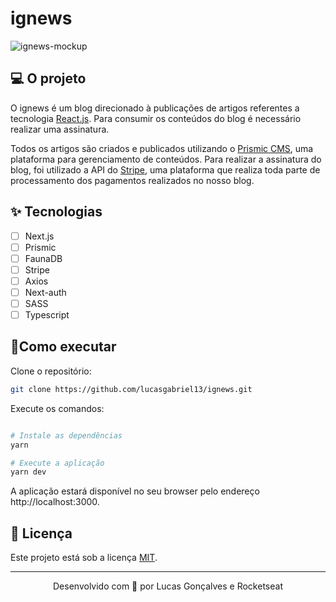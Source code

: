 # ignews
![ignews-mockup](https://user-images.githubusercontent.com/44211093/181818827-6b1321b3-aabb-49dd-a364-1aec966da7ae.png)

## 💻 O projeto
 O ignews é um blog direcionado à publicações de artigos referentes a tecnologia [React.js](https://reactjs.org/). Para consumir os conteúdos do blog é necessário
 realizar uma assinatura.
 
 Todos os artigos são criados e publicados utilizando o [Prismic CMS](https://prismic.io/), uma plataforma para gerenciamento de conteúdos. Para realizar a assinatura do blog,
 foi utilizado a API do [Stripe](https://stripe.com/br), uma plataforma que realiza toda parte de processamento dos pagamentos realizados no nosso blog.
 
 ## ✨ Tecnologias
 
   - [ ] Next.js
   - [ ] Prismic
   - [ ] FaunaDB
   - [ ] Stripe
   - [ ] Axios
   - [ ] Next-auth
   - [ ] SASS
   - [ ] Typescript
   
   ## 🚀Como executar
   
   Clone o repositório:
   ```bash
   git clone https://github.com/lucasgabriel13/ignews.git
   ```
   
   Execute os comandos:
   ```bash
   
   # Instale as dependências
   yarn
   
   # Execute a aplicação
   yarn dev
   
   ```
   A aplicação estará disponível no seu browser pelo endereço http://localhost:3000.

## 📕 Licença
 Este projeto está sob a licença [MIT](https://github.com/lucasgabriel13/event-platform/blob/master/LICENCE).
 
 ---
 <p align="center">Desenvolvido com 💜 por Lucas Gonçalves e Rocketseat</p>
   
